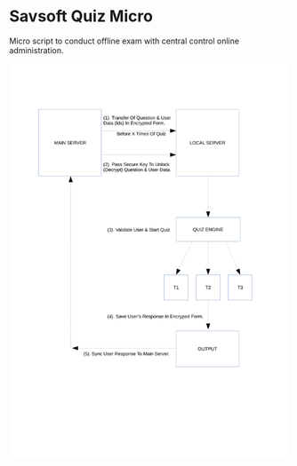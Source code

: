 # Savsoft Quiz Micro
Micro script to conduct offline exam with central control online administration.

<img src="data-flow.png">

